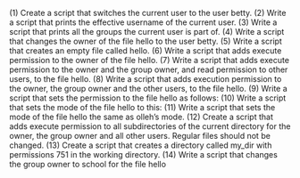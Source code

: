 (1) Create a script that switches the current user to the user betty. (2) Write a script that prints the effective username of the current user. (3) Write a script that prints all the groups the current user is part of. (4) Write a script that changes the owner of the file hello to the user betty. (5) Write a script that creates an empty file called hello. (6) Write a script that adds execute permission to the owner of the file hello. (7) Write a script that adds execute permission to the owner and the group owner, and read permission to other users, to the file hello. (8) Write a script that adds execution permission to the owner, the group owner and the other users, to the file hello. (9) Write a script that sets the permission to the file hello as follows: (10) Write a script that sets the mode of the file hello to this: (11) Write a script that sets the mode of the file hello the same as olleh’s mode. (12) Create a script that adds execute permission to all subdirectories of the current directory for the owner, the group owner and all other users. Regular files should not be changed. (13) Create a script that creates a directory called my_dir with permissions 751 in the working directory. (14) Write a script that changes the group owner to school for the file hello

